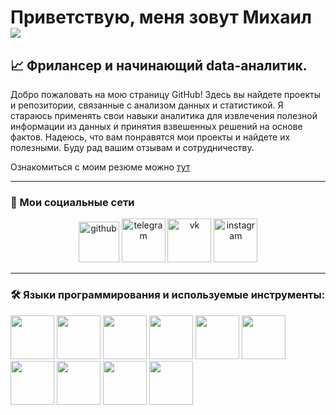 # Приветствую, меня зовут Михаил ![](https://github.com/blackcater/blackcater/raw/main/images/Hi.gif) 

## :chart_with_upwards_trend: Фрилансер и начинающий data-аналитик.
Добро пожаловать на мою страницу GitHub! Здесь вы найдете проекты и репозитории, связанные с анализом данных и статистикой. Я стараюсь применять свои навыки аналитика для извлечения полезной информации из данных и принятия взвешенных решений на основе фактов. Надеюсь, что вам понравятся мои проекты и найдете их полезными. Буду рад вашим отзывам и сотрудничеству.

Ознакомиться с моим резюме можно [тут](https://hh.ru/resume/0e787523ff0c2838f80039ed1f306b61364553)




___
### :handshake: Мои социальные сети

<div id="badges" align="center">

[<img src='https://img.icons8.com/?size=512&id=v551nqGeHhGn&format=png' alt='github' height='65'>](https://github.com/gantsel) [<img src='https://img.icons8.com/?size=512&id=63306&format=png' alt='telegram' height='70'>](https://t.me/uh1115)  [<img src='https://img.icons8.com/?size=512&id=114452&format=png' alt='vk' height='70'>](https://vk.com/gantsel)  [<img src='https://img.icons8.com/?size=512&id=32323&format=png' alt='instagram' height='70'>](https://instagram.com/gantsel_misha)  
</div>

___
### :hammer_and_wrench: Языки программирования и используемые инструменты:


<img src="https://cdn.jsdelivr.net/gh/devicons/devicon/icons/anaconda/anaconda-original.svg" width="70"/> <img src="https://cdn.jsdelivr.net/gh/devicons/devicon/icons/jupyter/jupyter-original-wordmark.svg" width="70"/> <img src="https://cdn.jsdelivr.net/gh/devicons/devicon/icons/python/python-original-wordmark.svg" width="70"/> <img src="https://cdn.jsdelivr.net/gh/devicons/devicon/icons/pandas/pandas-original-wordmark.svg" width="70"/> <img src="https://cdn.jsdelivr.net/gh/devicons/devicon/icons/numpy/numpy-original-wordmark.svg" width="70"/> <img src="https://cdn.jsdelivr.net/gh/devicons/devicon/icons/azure/azure-original-wordmark.svg" width="70"/> <img src="https://cdn.jsdelivr.net/gh/devicons/devicon/icons/mysql/mysql-original-wordmark.svg" width="70"/> <img src="https://cdn.jsdelivr.net/gh/devicons/devicon/icons/postgresql/postgresql-original-wordmark.svg" width="70"/> <img src="https://cdn.jsdelivr.net/gh/devicons/devicon/icons/microsoftsqlserver/microsoftsqlserver-plain-wordmark.svg" width="70"/>
<img src="https://cdn.jsdelivr.net/gh/devicons/devicon/icons/sqlite/sqlite-original-wordmark.svg" width="70"/>




<!--
**gantsel/gantsel** is a ✨ _special_ ✨ repository because its `README.md` (this file) appears on your GitHub profile.

Here are some ideas to get you started:

- 🔭 I’m currently working on ...
- 🌱 I’m currently learning ...
- 👯 I’m looking to collaborate on ...
- 🤔 I’m looking for help with ...
- 💬 Ask me about ...
- 📫 How to reach me: ...
- 😄 Pronouns: ...
- ⚡ Fun fact: ...
-->

